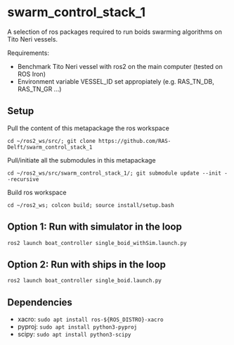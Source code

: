# swarm_control_stack_1
A selection of ros packages required to run boids swarming algorithms on Tito Neri vessels.

Requirements:
- Benchmark Tito Neri vessel with ros2 on the main computer (tested on ROS Iron)
- Environment variable VESSEL_ID set appropiately (e.g. RAS_TN_DB, RAS_TN_GR ...)

## Setup
Pull the content of this metapackage the ros workspace

```
cd ~/ros2_ws/src/; git clone https://github.com/RAS-Delft/swarm_control_stack_1
```

Pull/initiate all the submodules in this metapackage
```
cd ~/ros2_ws/src/swarm_control_stack_1/; git submodule update --init --recursive
```

Build ros workspace
```
cd ~/ros2_ws; colcon build; source install/setup.bash
```

## Option 1: Run with simulator in the loop
```
ros2 launch boat_controller single_boid_withSim.launch.py
```

## Option 2: Run with ships in the loop
```
ros2 launch boat_controller single_boid.launch.py
```

## Dependencies
- xacro: `sudo apt install ros-${ROS_DISTRO}-xacro`
- pyproj: `sudo apt install python3-pyproj`
- scipy: `sudo apt install python3-scipy`
